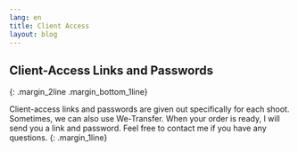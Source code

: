 ```yaml
---
lang: en
title: Client Access
layout: blog 
---
```


## Client-Access Links and Passwords
{: .margin_2line .margin_bottom_1line}

Client-access links and passwords are given out specifically for each shoot. Sometimes, we can also use We-Transfer. When your order is ready, I will send you a link and password. Feel free to contact me if you have any questions.
{: .margin_1line}
